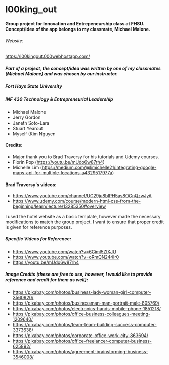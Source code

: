 # l00king_out
#### Group project for Innovation and Entrepeneurship class at FHSU. Concept/idea of the app belongs to my classmate, Michael Malone.

###### Website: 
https://l00kingout.000webhostapp.com/

##### Part of a project, the concept/idea was written by one of my classmates (Michael Malone) and was chosen by our instructor.
##### Fort Hays State University
##### INF 430 Technology & Entrepreneurial Leadership

-	Michael Malone
-	Jerry Gordon
-	Janeth Soto-Lara
-	Stuart Yearout
-	Myself (Kim Nguyen


#### Credits:
- Major thank you to Brad Traversy for his tutorials and Udemy courses.
- Florin Pop (https://youtu.be/mUdo6w87rh4)
- Michelle Lim (https://medium.com/@limichelle21/integrating-google-maps-api-for-multiple-locations-a4329517977a)

#### Brad Traversy's videos:
-	https://www.youtube.com/channel/UC29ju8bIPH5as8OGnQzwJyA
-	https://www.udemy.com/course/modern-html-css-from-the-beginning/learn/lecture/13285350#overview

I used the hotel website as a basic template, however made the necessary modifications to match the group project. I want to ensure that proper credit is given for reference purposes.

##### Specific Videos for Reference:
-	https://www.youtube.com/watch?v=6Ciml5ZlXJU
-	https://www.youtube.com/watch?v=oRmQN244Ir0
-	https://youtu.be/mUdo6w87rh4

##### Image Credits (these are free to use, however, I would like to provide reference and credit for them as well):
-	https://pixabay.com/photos/business-lady-woman-girl-computer-3560920/
-	https://pixabay.com/photos/businessman-man-portrait-male-805769/
-	https://pixabay.com/photos/electronics-hands-mobile-phone-1851218/
-	https://pixabay.com/photos/office-business-colleagues-meeting-1209640/
-	https://pixabay.com/photos/team-team-building-success-computer-3373638/
-	https://pixabay.com/photos/corporate-office-work-city-863694/
-	https://pixabay.com/photos/office-freelancer-computer-business-625892/
-	https://pixabay.com/photos/agreement-brainstorming-business-3546008/

